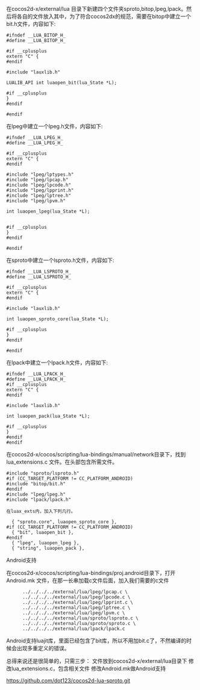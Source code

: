 在cocos2d-x/external/lua 目录下新建四个文件夹sproto,bitop,lpeg,lpack。然后将各自的文件放入其中，为了符合cocos2dx的规范，需要在bitop中建立一个bit.h文件，内容如下:
``` 
#ifndef __LUA_BITOP_H_
#define __LUA_BITOP_H_

#if __cplusplus
extern "C" {
#endif

#include "lauxlib.h"

LUALIB_API int luaopen_bit(lua_State *L);

#if __cplusplus
}
#endif

#endif
``` 
在lpeg中建立一个lpeg.h文件，内容如下:
``` 
#ifndef __LUA_LPEG_H_
#define __LUA_LPEG_H_

#if __cplusplus
extern "C" {
#endif

#include "lpeg/lptypes.h"
#include "lpeg/lpcap.h"
#include "lpeg/lpcode.h"
#include "lpeg/lpprint.h"
#include "lpeg/lptree.h"
#include "lpeg/lpvm.h"

int luaopen_lpeg(lua_State *L);
  

#if __cplusplus
}
#endif

#endif
``` 
在sproto中建立一个lsproto.h文件，内容如下:
``` 
#ifndef __LUA_LSPROTO_H_
#define __LUA_LSPROTO_H_

#if __cplusplus
extern "C" {
#endif

#include "lauxlib.h"

int luaopen_sproto_core(lua_State *L);

#if __cplusplus
}
#endif

#endif
``` 
在lpack中建立一个lpack.h文件，内容如下:
``` 
#ifndef __LUA_LPACK_H_
#define __LUA_LPACK_H_
#if __cplusplus
extern "C" {
#endif

#include "lauxlib.h"

int luaopen_pack(lua_State *L);

#if __cplusplus
}
#endif
#endif
``` 

在cocos2d-x/cocos/scripting/lua-bindings/manual/network目录下，找到 lua_extensions.c 文件。在头部包含所需文件。
``` 
#include "sproto/lsproto.h"
#if (CC_TARGET_PLATFORM != CC_PLATFORM_ANDROID)
#include "bitop/bit.h"
#endif
#include "lpeg/lpeg.h"
#include "lpack/lpack.h"

在luax_exts内，加入下列几行。

  { "sproto.core", luaopen_sproto_core },
#if (CC_TARGET_PLATFORM != CC_PLATFORM_ANDROID)
  { "bit", luaopen_bit },
#endif
  { "lpeg", luaopen_lpeg },
  { "string", luaopen_pack },

``` 
Android支持

在cocos2d-x/cocos/scripting/lua-bindings/proj.android目录下，打开 Android.mk 文件，在那一长串加载c文件后面，加入我们需要的c文件
``` 
      ../../../../external/lua/lpeg/lpcap.c \
      ../../../../external/lua/lpeg/lpcode.c \
      ../../../../external/lua/lpeg/lpprint.c \
      ../../../../external/lua/lpeg/lptree.c \
      ../../../../external/lua/lpeg/lpvm.c \
      ../../../../external/lua/sproto/lsproto.c \
      ../../../../external/lua/sproto/sproto.c \
      ../../../../external/lua/lpack/lpack.c 
``` 
Android支持luajit库，里面已经包含了bit库，所以不用加bit.c了，不然编译的时候会出现多重定义的错误。

总得来说还是很简单的，只需三步：
  文件放到cocos2d-x/external/lua目录下
  修改lua_extensions.c，包含相关文件
  修改Android.mk做Android支持
 
https://github.com/dot123/cocos2d-lua-sproto.git
